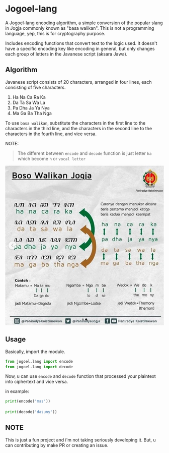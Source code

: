 # Jogoel-lang

A Jogoel-lang encoding algorithm, a simple conversion of the popular slang in Jogja commonly known as "basa walikan". This is not
a programming language, yep, this is for cryptography purpose.

Includes encoding functions that convert text to the logic used. It doesn't have
a specific encoding key like encoding in general, but only changes each group of
letters in the Javanese script (aksara Jawa).

## Algorithm

Javanese script consists of 20 characters, arranged in four lines, each consisting of five characters.

1. Ha Na Ca Ra Ka
2. Da Ta Sa Wa La
3. Pa Dha Ja Ya Nya
4. Ma Ga Ba Tha Nga

To use `basa walikan`, substitute the characters in the first line to the characters
in the third line, and the characters in the second line to the characters in
the fourth line, and vice versa.

NOTE:
> The different between `encode` and `decode` function is just letter `ha` which
become `h` or `vocal letter`

![basa walikan formula](../formula.jpg)

## Usage

Basically, import the module.

```python
from jogoel.lang import encode
from jogoel.lang import decode
```

Now, u can use `encode` and `decode` function that processed your plaintext into
ciphertext and vice versa.

in example:

```python
print(encode('mas'))

print(decode('dasuny'))
```

## NOTE

This is just a fun project and i'm not taking seriously developing it. But, u can
contributing by make PR or creating an issue.
